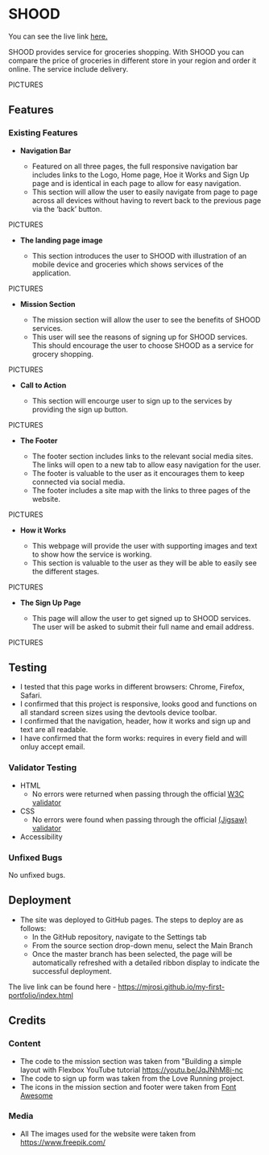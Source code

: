 # SHOOD
You can see the live link [here.](https://mjrosi.github.io/my-first-portfolio/)

SHOOD provides service for groceries shopping. With SHOOD you can compare the price of groceries in different store in your region and order it online. The service include delivery.

PICTURES

## Features 

### Existing Features

- __Navigation Bar__

  - Featured on all three pages, the full responsive navigation bar includes links to the Logo, Home page, Hoe it Works and Sign Up page and is identical in each page to allow for easy navigation.
  - This section will allow the user to easily navigate from page to page across all devices without having to revert back to the previous page via the ‘back’ button. 

PICTURES

- __The landing page image__

  - This section introduces the user to SHOOD with illustration of an mobile device and groceries which shows services of the application.

PICTURES

- __Mission Section__

  - The mission section will allow the user to see the benefits of SHOOD services. 
  - This user will see the reasons of signing up for SHOOD services. This should encourage the user to choose SHOOD as a service for grocery shopping. 

PICTURES

- __Call to Action__

  - This section will encourge user to sign up to the services by providing the sign up button.

PICTURES

- __The Footer__ 

  - The footer section includes links to the relevant social media sites. The links will open to a new tab to allow easy navigation for the user. 
  - The footer is valuable to the user as it encourages them to keep connected via social media.
  - The footer includes a site map with the links to three pages of the website.

PICTURES

- __How it Works__

  - This webpage will provide the user with supporting images and text to show how the service is working.
  - This section is valuable to the user as they will be able to easily see the different stages.

PICTURES

- __The Sign Up Page__

  - This page will allow the user to get signed up to SHOOD services. The user will be asked to submit their full name and email address. 

PICTURES

## Testing
- I tested that this page works in different browsers: Chrome, Firefox, Safari.
- I confirmed that this project is responsive, looks good and functions on all standard screen sizes using the devtools device toolbar.
- I confirmed that the navigation, header, how it works and sign up and text are all readable.
- I have confirmed that the form works: requires in every field and will onluy accept email.

### Validator Testing 

- HTML
  - No errors were returned when passing through the official [W3C validator](https://validator.w3.org/nu/?doc=https%3A%2F%2Fcode-institute-org.github.io%2Flove-running-2.0%2Findex.html)
- CSS
  - No errors were found when passing through the official [(Jigsaw) validator](https://jigsaw.w3.org/css-validator/validator?uri=https%3A%2F%2Fvalidator.w3.org%2Fnu%2F%3Fdoc%3Dhttps%253A%252F%252Fcode-institute-org.github.io%252Flove-running-2.0%252Findex.html&profile=css3svg&usermedium=all&warning=1&vextwarning=&lang=en#css)
- Accessibility 


### Unfixed Bugs
No unfixed bugs. 

## Deployment

- The site was deployed to GitHub pages. The steps to deploy are as follows: 
  - In the GitHub repository, navigate to the Settings tab 
  - From the source section drop-down menu, select the Main Branch
  - Once the master branch has been selected, the page will be automatically refreshed with a detailed ribbon display to indicate the successful deployment. 

The live link can be found here - https://mjrosi.github.io/my-first-portfolio/index.html


## Credits 

### Content 

- The code to the mission section was taken from "Building a simple layout with Flexbox YouTube tutorial https://youtu.be/JqJNhM8i-nc
- The code to sign up form was taken from the Love Running project.
- The icons in the mission section and footer were taken from [Font Awesome](https://fontawesome.com/)

### Media

- All The images used for the website were taken from https://www.freepik.com/
